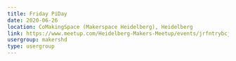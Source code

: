 ```yaml
---
title: Friday PiDay
date: 2020-06-26
location: CoMakingSpace (Makerspace Heidelberg), Heidelberg
link: https://www.meetup.com/Heidelberg-Makers-Meetup/events/jrfntrybcjbjc/
usergroup: makershd
type: usergroup
---
```

